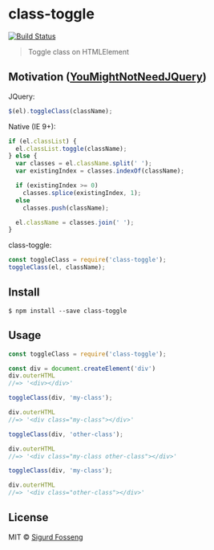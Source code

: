 # class-toggle
[![Build Status](https://travis-ci.org/laat/class-toggle.svg?branch=master)](https://travis-ci.org/laatclass-toggle)

> Toggle class on HTMLElement

## Motivation ([YouMightNotNeedJQuery](http://youmightnotneedjquery.com/#toggle_class))

JQuery:
```javascript
$(el).toggleClass(className);
```

Native (IE 9+):
```javascript
if (el.classList) {
  el.classList.toggle(className);
} else {
  var classes = el.className.split(' ');
  var existingIndex = classes.indexOf(className);

  if (existingIndex >= 0)
    classes.splice(existingIndex, 1);
  else
    classes.push(className);

  el.className = classes.join(' ');
}
```

class-toggle:
```javascript
const toggleClass = require('class-toggle');
toggleClass(el, className);
```

## Install

```
$ npm install --save class-toggle
```

## Usage

```javascript
const toggleClass = require('class-toggle');

const div = document.createElement('div')
div.outerHTML
//=> '<div></div>'

toggleClass(div, 'my-class');

div.outerHTML
//=> '<div class="my-class"></div>'

toggleClass(div, 'other-class');

div.outerHTML
//=> '<div class="my-class other-class"></div>'

toggleClass(div, 'my-class');

div.outerHTML
//=> '<div class="other-class"></div>'
```

## License

MIT © [Sigurd Fosseng](https://github.com/laat)
